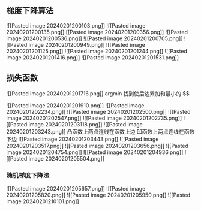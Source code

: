 ## 梯度下降算法

![[Pasted image 20240201200103.png]]
![[Pasted image 20240201200135.png]]![[Pasted image 20240201200356.png]]
![[Pasted image 20240201200536.png]]
![[Pasted image 20240201200705.png]]
![[Pasted image 20240201200949.png]]
![[Pasted image 20240201201125.png]]
![[Pasted image 20240201201244.png]]
![[Pasted image 20240201201416.png]]
![[Pasted image 20240201201531.png]]

## 损失函数
![[Pasted image 20240201201716.png]]
argmin 找到使后边累加和最小的 $\$

![[Pasted image 20240201201910.png]]
![[Pasted image 20240201202234.png]]
![[Pasted image 20240201202500.png]]
![[Pasted image 20240201202547.png]]
![[Pasted image 20240201202735.png]]
![[Pasted image 20240201203118.png]]
![[Pasted image 20240201203243.png]]
凸函数上两点连线在函数上边
凹函数上两点连线在函数下边
![[Pasted image 20240201203443.png]]
![[Pasted image 20240201203517.png]]
![[Pasted image 20240201203656.png]]
![[Pasted image 20240201204754.png]]
![[Pasted image 20240201204936.png]]
![[Pasted image 20240201205504.png]]

### 随机梯度下降法
![[Pasted image 20240201205657.png]]
![[Pasted image 20240201205820.png]]
![[Pasted image 20240201205950.png]]
![[Pasted image 20240201210101.png]]















